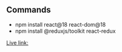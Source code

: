 ## Commands

- npm install react@18 react-dom@18
- npm install @reduxjs/toolkit react-redux


[Live link:](https://chaudry-cpa.vercel.app/)